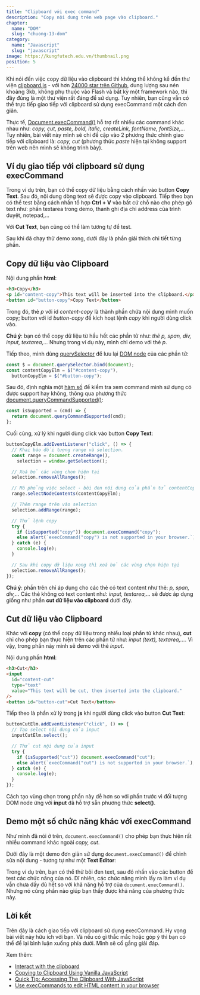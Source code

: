 ```yaml
---
title: "Clipboard với exec command"
description: "Copy nội dung trên web page vào clipboard."
chapter:
  name: "DOM"
  slug: "chuong-13-dom"
category:
  name: "Javascript"
  slug: "javascript"
image: https://kungfutech.edu.vn/thumbnail.png
position: 5
---
```


Khi nói đến việc copy dữ liệu vào clipboard thì không thể không kể đến thư viện [clipboard.js](https://clipboardjs.com/) - với hơn [24000 star trên Github](https://github.com/zenorocha/clipboard.js/), dung lượng sau nén khoảng 3kb, không phụ thuộc vào Flash và bất kỳ một framework nào, thì đây đúng là một thư viện rất đáng để sử dụng. Tuy nhiên, bạn cũng vẫn có thể trực tiếp giao tiếp với clipboard sử dụng execCommand một cách đơn giản.

Thực tế, [Document.execCommand()](https://developer.mozilla.org/en-US/docs/Web/API/Document/execCommand) hỗ trợ rất nhiều các command khác nhau như: _copy, cut, paste, bold, italic, createLink, fontName, fontSize,..._ Tuy nhiên, bài viết này mình sẽ chỉ đề cập vào 2 phương thức chính giao tiếp với clipboard là: _copy, cut_ (phương thức _paste_ hiện tại không support trên web nên mình sẽ không trình bày).

## Ví dụ giao tiếp với clipboard sử dụng execCommand

[](https://codepen.io/completejavascript/pen/mQWJWj)

Trong ví dụ trên, bạn có thể copy dữ liệu bằng cách nhấn vào button **Copy Text**. Sau đó, nội dung dòng text sẽ được copy vào clipboard. Tiếp theo bạn có thể test bằng cách nhấn tổ hợp **Ctrl + V** vào bất cứ chỗ nào cho phép gõ text như: phần textarea trong demo, thanh ghi địa chỉ address của trình duyệt, notepad,...

Với **Cut Text**, bạn cũng có thể làm tương tự để test.

Sau khi đã chạy thử demo xong, dưới đây là phần giải thích chi tiết từng phần.

## Copy dữ liệu vào Clipboard

Nội dung phần **html**:

```html
<h3>Copy</h3>
<p id="content-copy">This text will be inserted into the clipboard.</p>
<button id="button-copy">Copy Text</button>
```

Trong đó, thẻ _p_ với id _content-copy_ là thành phần chứa nội dung mình muốn copy; button với id _button-copy_ để kích hoạt lệnh _copy_ khi người dùng click vào.

<content-warning>

**Chú ý**: bạn có thể copy dữ liệu từ hầu hết các phần tử như: _thẻ p, span, div, input, textarea,..._ Nhưng trong ví dụ này, mình chỉ demo với thẻ _p_.

</content-warning>

Tiếp theo, mình dùng [querySelector](https://developer.mozilla.org/en-US/docs/Web/API/Document/querySelector) để lưu lại [DOM node](/bai-viet/javascript/dom-la-gi) của các phần tử:

```js
const $ = document.querySelector.bind(document);
const contentCopyElm = $("#content-copy"),
  buttonCopyElm = $("#button-copy");
```

Sau đó, định nghĩa một [hàm số](/bai-viet/javascript/ham-trong-javascript) để kiểm tra xem command mình sử dụng có được support hay không, thông qua phương thức [document.queryCommandSupported()](https://developer.mozilla.org/en-US/docs/Web/API/Document/queryCommandSupported):

```js
const isSupported = (cmd) => {
  return document.queryCommandSupported(cmd);
};
```

Cuối cùng, xử lý khi người dùng click vào button **Copy Text**:

```js
buttonCopyElm.addEventListener("click", () => {
  // Khai báo đối tượng range và selection.
  const range = document.createRange(),
    selection = window.getSelection();

  // Xoá bỏ các vùng chọn hiện tại
  selection.removeAllRanges();

  // Mô phỏng việc select - bôi đen nội dung của phần tử contentCopyElm
  range.selectNodeContents(contentCopyElm);

  // Thêm range trên vào selection
  selection.addRange(range);

  // Thử lệnh copy
  try {
    if (isSupported("copy")) document.execCommand("copy");
    else alert(`execCommand("copy") is not supported in your browser.`);
  } catch (e) {
    console.log(e);
  }

  // Sau khi copy dữ liệu xong thì xoá bỏ các vùng chọn hiện tại
  selection.removeAllRanges();
});
```

<content-warning>

**Chú ý**: phần trên chỉ áp dụng cho các thẻ có text content như thẻ: _p, span, div,..._ Các thẻ không có text content như: _input, textarea,..._ sẽ được áp dụng giống như phần **cut dữ liệu vào clipboard** dưới đây.

</content-warning>

## Cut dữ liệu vào Clipboard

Khác với **copy** (có thể copy dữ liệu trong nhiều loại phần tử khác nhau), **cut** chỉ cho phép bạn thực hiện trên các phần tử như: _input (text), textarea,..._. Vì vậy, trong phần này mình sẽ demo với thẻ _input_.

Nội dung phần **html**:

```html
<h3>Cut</h3>
<input
  id="content-cut"
  type="text"
  value="This text will be cut, then inserted into the clipboard."
/>
<button id="button-cut">Cut Text</button>
```

Tiếp theo là phần xử lý trong **js** khi người dùng click vào button **Cut Text**:

```js
buttonCutElm.addEventListener("click", () => {
  // Tạo select nội dung của input
  inputCutElm.select();

  // Thử cut nội dung của input
  try {
    if (isSupported("cut")) document.execCommand("cut");
    else alert(`execCommand("cut") is not supported in your browser.`);
  } catch (e) {
    console.log(e);
  }
});
```

Cách tạo vùng chọn trong phần này dễ hơn so với phần trước vì đối tượng DOM node ứng với **input** đã hỗ trợ sẵn phương thức **select()**.

## Demo một số chức năng khác với execCommand

Như mình đã nói ở trên, `document.execCommand()` cho phép bạn thực hiện rất nhiều command khác ngoài _copy, cut_.

Dưới đây là một demo đơn giản sử dụng `document.execCommand()` để chỉnh sửa nội dung - tương tự như một **Text Editor**:

[](https://codepen.io/completejavascript/pen/ZmKKwW)

Trong ví dụ trên, bạn có thể thử bôi đen text, sau đó nhấn vào các button để test các chức năng của nó. Dĩ nhiên, các chức năng mình lấy ra làm ví dụ vẫn chưa đầy đủ hết so với khả năng hỗ trợ của `document.execCommand()`. Nhưng nó cũng phần nào giúp bạn thấy được khả năng của phương thức này.

## Lời kết

Trên đây là cách giao tiếp với clipboard sử dụng execCommand. Hy vọng bài viết này hữu ích với bạn. Và nếu có gì thắc mắc hoặc góp ý thì bạn có thể để lại bình luận xuống phía dưới. Mình sẽ cố gắng giải đáp.

Xem thêm:

- [Interact with the clipboard](https://developer.mozilla.org/en-US/docs/Mozilla/Add-ons/WebExtensions/Interact_with_the_clipboard)
- [Copying to Clipboard Using Vanilla JavaScript](https://alligator.io/js/copying-to-clipboard/)
- [Quick Tip: Accessing The Clipboard With JavaScript](https://tutorialzine.com/2016/10/quick-tip-accessing-the-clipboard-with-javascript)
- [Use execCommands to edit HTML content in your browser](https://codepen.io/chrisdavidmills/full/gzYjag/)
